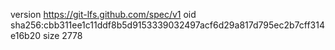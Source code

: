 version https://git-lfs.github.com/spec/v1
oid sha256:cbb311ee1c11ddf8b5d9153339032497acf6d29a817d795ec2b7cff314e16b20
size 2778

